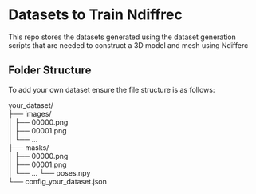 # Datasets to Train Ndiffrec
This repo stores the datasets generated using the dataset generation scripts that are needed to construct a 3D model and mesh using Ndifferc

## Folder Structure 

To add your own dataset ensure the file structure is as follows:  

your_dataset/  
├── images/  
│   ├── 00000.png  
│   ├── 00001.png  
│   └── ...  
├── masks/  
│   ├── 00000.png  
│   ├── 00001.png  
│   └── ...
└── poses.npy  
└── config_your_dataset.json  





